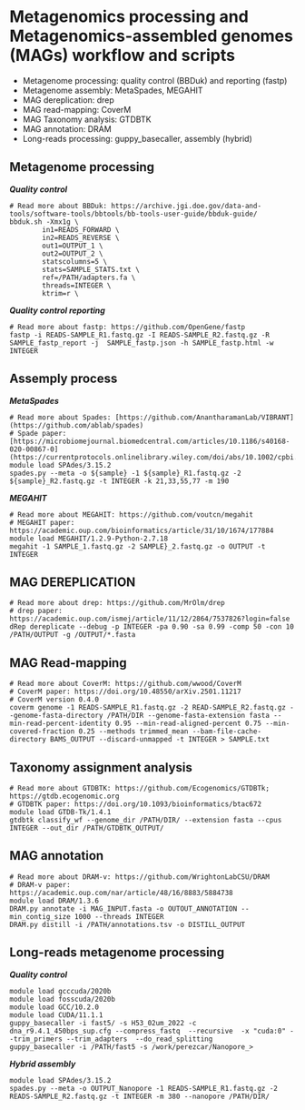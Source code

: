 # Metagenomics processing and Metagenomics-assembled genomes (MAGs) workflow and scripts
- Metagenome processing: quality control (BBDuk) and reporting (fastp)
- Metagenome assembly: MetaSpades, MEGAHIT
- MAG dereplication: drep
- MAG read-mapping: CoverM
- MAG Taxonomy analysis: GTDBTK
- MAG annotation: DRAM
- Long-reads processing: guppy_basecaller, assembly (hybrid)

## Metagenome processing
**_Quality control_**
```
# Read more about BBDuk: https://archive.jgi.doe.gov/data-and-tools/software-tools/bbtools/bb-tools-user-guide/bbduk-guide/
bbduk.sh -Xmx1g \
        in1=READS_FORWARD \
        in2=READS_REVERSE \
        out1=OUTPUT_1 \
        out2=OUTPUT_2 \
        statscolumns=5 \
        stats=SAMPLE_STATS.txt \
        ref=/PATH/adapters.fa \
        threads=INTEGER \
        ktrim=r \
```
**_Quality control reporting_**
```
# Read more about fastp: https://github.com/OpenGene/fastp
fastp -i READS-SAMPLE_R1.fastq.gz -I READS-SAMPLE_R2.fastq.gz -R SAMPLE_fastp_report -j  SAMPLE_fastp.json -h SAMPLE_fastp.html -w INTEGER
```

## Assemply process
**_MetaSpades_**
```
# Read more about Spades: [https://github.com/AnantharamanLab/VIBRANT](https://github.com/ablab/spades)
# Spade paper: [https://microbiomejournal.biomedcentral.com/articles/10.1186/s40168-020-00867-0](https://currentprotocols.onlinelibrary.wiley.com/doi/abs/10.1002/cpbi.102)
module load SPAdes/3.15.2
spades.py --meta -o ${sample} -1 ${sample}_R1.fastq.gz -2 ${sample}_R2.fastq.gz -t INTEGER -k 21,33,55,77 -m 190
```

**_MEGAHIT_**
```
# Read more about MEGAHIT: https://github.com/voutcn/megahit
# MEGAHIT paper: https://academic.oup.com/bioinformatics/article/31/10/1674/177884
module load MEGAHIT/1.2.9-Python-2.7.18
megahit -1 SAMPLE_1.fastq.gz -2 SAMPLE}_2.fastq.gz -o OUTPUT -t INTEGER
```

## MAG DEREPLICATION 
```
# Read more about drep: https://github.com/MrOlm/drep
# drep paper: https://academic.oup.com/ismej/article/11/12/2864/7537826?login=false
dRep dereplicate --debug -p INTEGER -pa 0.90 -sa 0.99 -comp 50 -con 10 /PATH/OUTPUT -g /OUTPUT/*.fasta
```

## MAG Read-mapping
```
# Read more about CoverM: https://github.com/wwood/CoverM
# CoverM paper: https://doi.org/10.48550/arXiv.2501.11217
# CoverM version 0.4.0
coverm genome -1 READS-SAMPLE_R1.fastq.gz -2 READ-SAMPLE_R2.fastq.gz --genome-fasta-directory /PATH/DIR --genome-fasta-extension fasta --min-read-percent-identity 0.95 --min-read-aligned-percent 0.75 --min-covered-fraction 0.25 --methods trimmed_mean --bam-file-cache-directory BAMS_OUTPUT --discard-unmapped -t INTEGER > SAMPLE.txt
```

## Taxonomy assignment analysis
```
# Read more about GTDBTK: https://github.com/Ecogenomics/GTDBTk; https://gtdb.ecogenomic.org
# GTDBTK paper: https://doi.org/10.1093/bioinformatics/btac672
module load GTDB-Tk/1.4.1
gtdbtk classify_wf --genome_dir /PATH/DIR/ --extension fasta --cpus INTEGER --out_dir /PATH/GTDBTK_OUTPUT/
```

## MAG annotation
```
# Read more about DRAM-v: https://github.com/WrightonLabCSU/DRAM
# DRAM-v paper: https://academic.oup.com/nar/article/48/16/8883/5884738
module load DRAM/1.3.6
DRAM.py annotate -i MAG_INPUT.fasta -o OUTOUT_ANNOTATION --min_contig_size 1000 --threads INTEGER
DRAM.py distill -i /PATH/annotations.tsv -o DISTILL_OUTPUT
```

## Long-reads metagenome processing
**_Quality control_**
```
module load gcccuda/2020b
module load fosscuda/2020b
module load GCC/10.2.0
module load CUDA/11.1.1
guppy_basecaller -i fast5/ -s H53_02um_2022 -c dna_r9.4.1_450bps_sup.cfg --compress_fastq  --recursive  -x "cuda:0" --trim_primers --trim_adapters  --do_read_splitting
guppy_basecaller -i /PATH/fast5 -s /work/perezcar/Nanopore_>
```

**_Hybrid assembly_**
```
module load SPAdes/3.15.2
spades.py --meta -o OUTPUT_Nanopore -1 READS-SAMPLE_R1.fastq.gz -2 READS-SAMPLE_R2.fastq.gz -t INTEGER -m 380 --nanopore /PATH/DIR/
```



